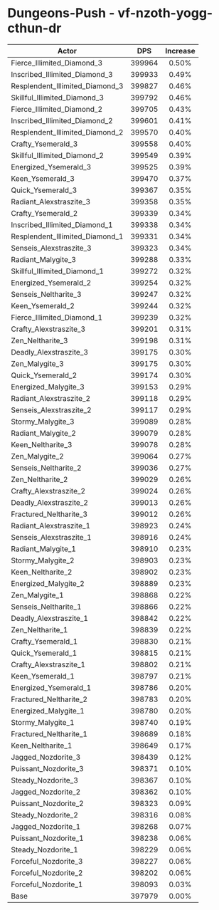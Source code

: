 # Dungeons-Push - vf-nzoth-yogg-cthun-dr
| Actor | DPS | Increase |
|---|:---:|:---:|
|Fierce_Illimited_Diamond_3|399964|0.50%|
|Inscribed_Illimited_Diamond_3|399933|0.49%|
|Resplendent_Illimited_Diamond_3|399827|0.46%|
|Skillful_Illimited_Diamond_3|399792|0.46%|
|Fierce_Illimited_Diamond_2|399705|0.43%|
|Inscribed_Illimited_Diamond_2|399601|0.41%|
|Resplendent_Illimited_Diamond_2|399570|0.40%|
|Crafty_Ysemerald_3|399558|0.40%|
|Skillful_Illimited_Diamond_2|399549|0.39%|
|Energized_Ysemerald_3|399525|0.39%|
|Keen_Ysemerald_3|399470|0.37%|
|Quick_Ysemerald_3|399367|0.35%|
|Radiant_Alexstraszite_3|399358|0.35%|
|Crafty_Ysemerald_2|399339|0.34%|
|Inscribed_Illimited_Diamond_1|399338|0.34%|
|Resplendent_Illimited_Diamond_1|399331|0.34%|
|Senseis_Alexstraszite_3|399323|0.34%|
|Radiant_Malygite_3|399288|0.33%|
|Skillful_Illimited_Diamond_1|399272|0.32%|
|Energized_Ysemerald_2|399254|0.32%|
|Senseis_Neltharite_3|399247|0.32%|
|Keen_Ysemerald_2|399244|0.32%|
|Fierce_Illimited_Diamond_1|399239|0.32%|
|Crafty_Alexstraszite_3|399201|0.31%|
|Zen_Neltharite_3|399198|0.31%|
|Deadly_Alexstraszite_3|399175|0.30%|
|Zen_Malygite_3|399175|0.30%|
|Quick_Ysemerald_2|399174|0.30%|
|Energized_Malygite_3|399153|0.29%|
|Radiant_Alexstraszite_2|399118|0.29%|
|Senseis_Alexstraszite_2|399117|0.29%|
|Stormy_Malygite_3|399089|0.28%|
|Radiant_Malygite_2|399079|0.28%|
|Keen_Neltharite_3|399078|0.28%|
|Zen_Malygite_2|399064|0.27%|
|Senseis_Neltharite_2|399036|0.27%|
|Zen_Neltharite_2|399029|0.26%|
|Crafty_Alexstraszite_2|399024|0.26%|
|Deadly_Alexstraszite_2|399013|0.26%|
|Fractured_Neltharite_3|399012|0.26%|
|Radiant_Alexstraszite_1|398923|0.24%|
|Senseis_Alexstraszite_1|398916|0.24%|
|Radiant_Malygite_1|398910|0.23%|
|Stormy_Malygite_2|398903|0.23%|
|Keen_Neltharite_2|398902|0.23%|
|Energized_Malygite_2|398889|0.23%|
|Zen_Malygite_1|398868|0.22%|
|Senseis_Neltharite_1|398866|0.22%|
|Deadly_Alexstraszite_1|398842|0.22%|
|Zen_Neltharite_1|398839|0.22%|
|Crafty_Ysemerald_1|398830|0.21%|
|Quick_Ysemerald_1|398815|0.21%|
|Crafty_Alexstraszite_1|398802|0.21%|
|Keen_Ysemerald_1|398797|0.21%|
|Energized_Ysemerald_1|398786|0.20%|
|Fractured_Neltharite_2|398783|0.20%|
|Energized_Malygite_1|398780|0.20%|
|Stormy_Malygite_1|398740|0.19%|
|Fractured_Neltharite_1|398689|0.18%|
|Keen_Neltharite_1|398649|0.17%|
|Jagged_Nozdorite_3|398439|0.12%|
|Puissant_Nozdorite_3|398371|0.10%|
|Steady_Nozdorite_3|398367|0.10%|
|Jagged_Nozdorite_2|398362|0.10%|
|Puissant_Nozdorite_2|398323|0.09%|
|Steady_Nozdorite_2|398316|0.08%|
|Jagged_Nozdorite_1|398268|0.07%|
|Puissant_Nozdorite_1|398238|0.06%|
|Steady_Nozdorite_1|398229|0.06%|
|Forceful_Nozdorite_3|398227|0.06%|
|Forceful_Nozdorite_2|398202|0.06%|
|Forceful_Nozdorite_1|398093|0.03%|
|Base|397979|0.00%|
